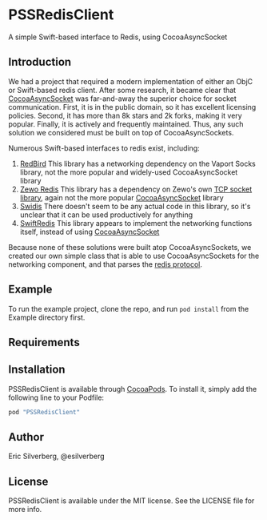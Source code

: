 # PSSRedisClient

A simple Swift-based interface to Redis, using CocoaAsyncSocket

## Introduction

We had a project that required a modern implementation of either an ObjC or Swift-based redis client. After some research, it became clear that [CocoaAsyncSocket](https://github.com/robbiehanson/CocoaAsyncSocket) was far-and-away the superior choice for socket communication. First, it is in the public domain, so it has excellent licensing policies. Second, it has more than 8k stars and 2k forks, making it very popular. Finally, it is actively and frequently maintained. Thus, any such solution we considered must be built on top of CocoaAsyncSockets.

Numerous Swift-based interfaces to redis exist, including:

1. [RedBird](https://github.com/vapor/redbird)
This library has a networking dependency on the Vaport Socks library, not the more popular and widely-used CocoaAsyncSocket library
1. [Zewo Redis](https://github.com/Zewo/Redis)
This library has a dependency on Zewo's own [TCP socket library](https://github.com/Zewo/TCP), again not the more popular [CocoaAsyncSocket](https://github.com/robbiehanson/CocoaAsyncSocket) library
1. [Swidis](https://github.com/FarhadSaadatpei/Swidis)
There doesn't seem to be any actual code in this library, so it's unclear that it can be used productively for anything
1. [SwiftRedis](https://github.com/ronp001/SwiftRedis)
This library appears to implement the networking functions itself, instead of using [CocoaAsyncSocket](https://github.com/robbiehanson/CocoaAsyncSocket)

Because none of these solutions were built atop CocoaAsyncSockets, we created our own simple class that is able to use CocoaAsyncSockets for the networking component, and that parses the [redis protocol](https://redis.io/topics/protocol).


## Example

To run the example project, clone the repo, and run `pod install` from the Example directory first.

## Requirements

## Installation

PSSRedisClient is available through [CocoaPods](http://cocoapods.org). To install
it, simply add the following line to your Podfile:

```ruby
pod "PSSRedisClient"
```

## Author

Eric Silverberg, @esilverberg

## License

PSSRedisClient is available under the MIT license. See the LICENSE file for more info.
